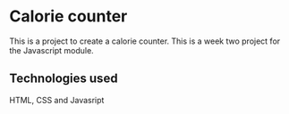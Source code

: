 # Calorie counter
This is a project to create a calorie counter. This is a week two project for the Javascript module.

## Technologies used
HTML, CSS and Javasript
